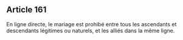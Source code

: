 Article 161
----
En ligne directe, le mariage est prohibé entre tous les ascendants et
descendants légitimes ou naturels, et les alliés dans la même ligne.
